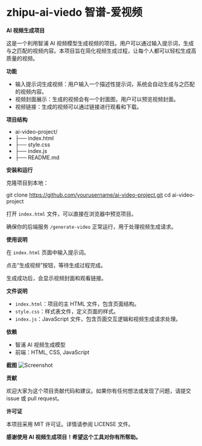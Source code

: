 # zhipu-ai-viedo 智谱-爱视频

**AI 视频生成项目**

这是一个利用智浦 AI 视频模型生成视频的项目。用户可以通过输入提示词，生成与之匹配的视频内容。本项目旨在简化视频生成过程，让每个人都可以轻松生成高质量的视频。

**功能**

- 输入提示词生成视频：用户输入一个描述性提示词，系统会自动生成与之匹配的视频内容。
- 视频封面展示：生成的视频会有一个封面图，用户可以预览视频封面。
- 视频链接：生成的视频可以通过链接进行观看和下载。

**项目结构**


- ai-video-project/
- ├── index.html
- ├── style.css
- ├── index.js
- ├── README.md


**安装和运行**

克隆项目到本地：


git clone https://github.com/yourusername/ai-video-project.git
cd ai-video-project

打开 `index.html` 文件，可以直接在浏览器中预览项目。

确保你的后端服务 `/generate-video` 正常运行，用于处理视频生成请求。

**使用说明**

在 `index.html` 页面中输入提示词。

点击“生成视频”按钮，等待生成过程完成。

生成成功后，会显示视频封面和观看链接。

**文件说明**

- `index.html`：项目的主 HTML 文件，包含页面结构。
- `style.css`：样式表文件，定义页面的样式。
- `index.js`：JavaScript 文件，包含页面交互逻辑和视频生成请求处理。

**依赖**

- 智浦 AI 视频生成模型
- 前端：HTML, CSS, JavaScript

**截图**
<img src="https://project-resource.oss-cn-beijing.aliyuncs.com/object/show.jpg" alt="Screenshot">

**贡献**

欢迎大家为这个项目贡献代码和建议。如果你有任何想法或发现了问题，请提交 issue 或 pull request。

**许可证**

本项目采用 MIT 许可证。详情请参阅 LICENSE 文件。

**感谢使用 AI 视频生成项目！希望这个工具对你有所帮助。**